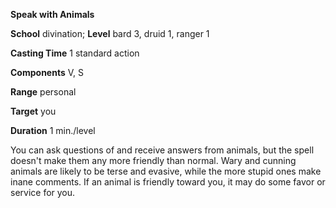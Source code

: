  **Speak with Animals**

**School** divination; **Level** bard 3, druid 1, ranger 1

**Casting Time** 1 standard action

**Components** V, S

**Range** personal

**Target** you

**Duration** 1 min./level

You can ask questions of and receive answers from animals, but the spell doesn't make them any more friendly than normal. Wary and cunning animals are likely to be terse and evasive, while the more stupid ones make inane comments. If an animal is friendly toward you, it may do some favor or service for you.

